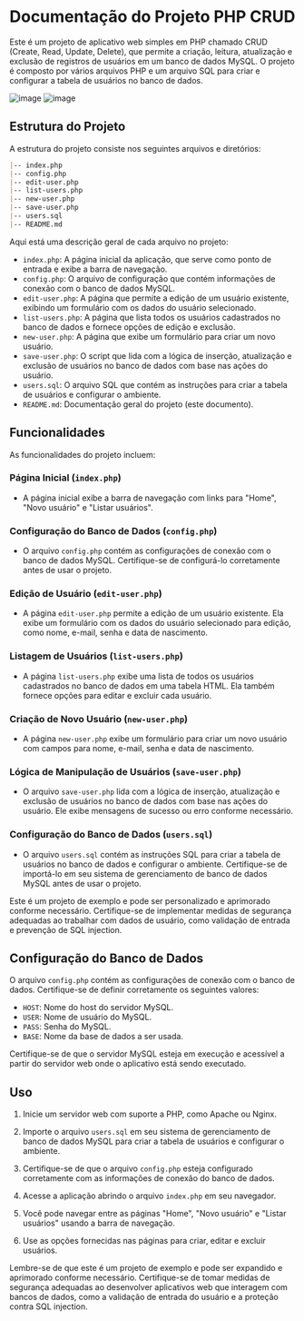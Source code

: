 # Documentação do Projeto PHP CRUD

Este é um projeto de aplicativo web simples em PHP chamado CRUD (Create, Read, Update, Delete), que permite a criação, leitura, atualização e exclusão de registros de usuários em um banco de dados MySQL. O projeto é composto por vários arquivos PHP e um arquivo SQL para criar e configurar a tabela de usuários no banco de dados.

![image](https://github.com/selogerkkk/phpcrud/assets/101962124/4d0c0184-6f85-4a84-b4b4-375018ac546d)
![image](https://github.com/selogerkkk/phpcrud/assets/101962124/733ee1c2-bf5e-4b9b-bd9b-0a19bbb3b4e2)


## Estrutura do Projeto

A estrutura do projeto consiste nos seguintes arquivos e diretórios:

```markdown
|-- index.php
|-- config.php
|-- edit-user.php
|-- list-users.php
|-- new-user.php
|-- save-user.php
|-- users.sql
|-- README.md
```

Aqui está uma descrição geral de cada arquivo no projeto:

- `index.php`: A página inicial da aplicação, que serve como ponto de entrada e exibe a barra de navegação.
- `config.php`: O arquivo de configuração que contém informações de conexão com o banco de dados MySQL.
- `edit-user.php`: A página que permite a edição de um usuário existente, exibindo um formulário com os dados do usuário selecionado.
- `list-users.php`: A página que lista todos os usuários cadastrados no banco de dados e fornece opções de edição e exclusão.
- `new-user.php`: A página que exibe um formulário para criar um novo usuário.
- `save-user.php`: O script que lida com a lógica de inserção, atualização e exclusão de usuários no banco de dados com base nas ações do usuário.
- `users.sql`: O arquivo SQL que contém as instruções para criar a tabela de usuários e configurar o ambiente.
- `README.md`: Documentação geral do projeto (este documento).

## Funcionalidades

As funcionalidades do projeto incluem:

### Página Inicial (`index.php`)

- A página inicial exibe a barra de navegação com links para "Home", "Novo usuário" e "Listar usuários".

### Configuração do Banco de Dados (`config.php`)

- O arquivo `config.php` contém as configurações de conexão com o banco de dados MySQL. Certifique-se de configurá-lo corretamente antes de usar o projeto.

### Edição de Usuário (`edit-user.php`)

- A página `edit-user.php` permite a edição de um usuário existente. Ela exibe um formulário com os dados do usuário selecionado para edição, como nome, e-mail, senha e data de nascimento.

### Listagem de Usuários (`list-users.php`)

- A página `list-users.php` exibe uma lista de todos os usuários cadastrados no banco de dados em uma tabela HTML. Ela também fornece opções para editar e excluir cada usuário.

### Criação de Novo Usuário (`new-user.php`)

- A página `new-user.php` exibe um formulário para criar um novo usuário com campos para nome, e-mail, senha e data de nascimento.

### Lógica de Manipulação de Usuários (`save-user.php`)

- O arquivo `save-user.php` lida com a lógica de inserção, atualização e exclusão de usuários no banco de dados com base nas ações do usuário. Ele exibe mensagens de sucesso ou erro conforme necessário.

### Configuração do Banco de Dados (`users.sql`)

- O arquivo `users.sql` contém as instruções SQL para criar a tabela de usuários no banco de dados e configurar o ambiente. Certifique-se de importá-lo em seu sistema de gerenciamento de banco de dados MySQL antes de usar o projeto.

Este é um projeto de exemplo e pode ser personalizado e aprimorado conforme necessário. Certifique-se de implementar medidas de segurança adequadas ao trabalhar com dados de usuário, como validação de entrada e prevenção de SQL injection.
## Configuração do Banco de Dados

O arquivo `config.php` contém as configurações de conexão com o banco de dados. Certifique-se de definir corretamente os seguintes valores:

- `HOST`: Nome do host do servidor MySQL.
- `USER`: Nome de usuário do MySQL.
- `PASS`: Senha do MySQL.
- `BASE`: Nome da base de dados a ser usada.

Certifique-se de que o servidor MySQL esteja em execução e acessível a partir do servidor web onde o aplicativo está sendo executado.

## Uso

1. Inicie um servidor web com suporte a PHP, como Apache ou Nginx.

2. Importe o arquivo `users.sql` em seu sistema de gerenciamento de banco de dados MySQL para criar a tabela de usuários e configurar o ambiente.

3. Certifique-se de que o arquivo `config.php` esteja configurado corretamente com as informações de conexão do banco de dados.

4. Acesse a aplicação abrindo o arquivo `index.php` em seu navegador.

5. Você pode navegar entre as páginas "Home", "Novo usuário" e "Listar usuários" usando a barra de navegação.

6. Use as opções fornecidas nas páginas para criar, editar e excluir usuários.

Lembre-se de que este é um projeto de exemplo e pode ser expandido e aprimorado conforme necessário. Certifique-se de tomar medidas de segurança adequadas ao desenvolver aplicativos web que interagem com bancos de dados, como a validação de entrada do usuário e a proteção contra SQL injection.
